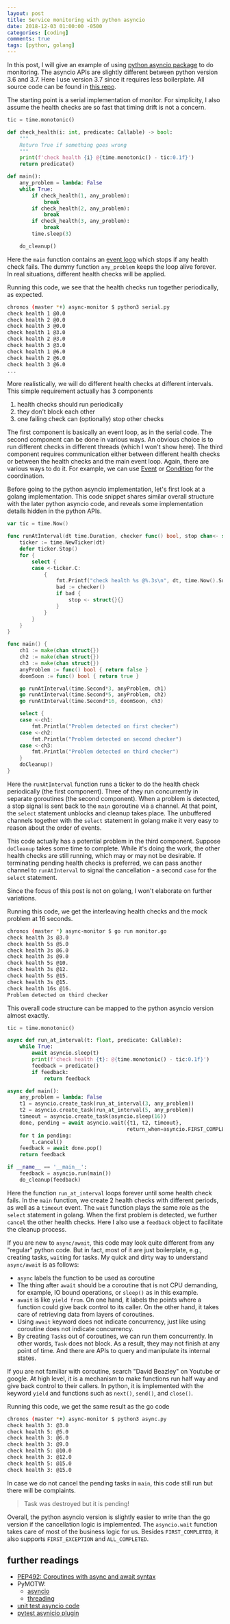 ```yaml
---
layout: post
title: Service monitoring with python asyncio
date: 2018-12-03 01:00:00 -0500
categories: [coding]
comments: true
tags: [python, golang]
---
```


In this post, I will give an example of using
[python asyncio package](https://docs.python.org/3.7/library/asyncio-task.html)
to do monitoring.
The asyncio APIs are slightly different between python version 3.6 and 3.7.
Here I use version 3.7 since it requires less boilerplate. All source code can be found in
[this repo](https://github.com/nosarthur/async-monitor).

The starting point is a serial implementation of monitor.
For simplicity, I also assume the health checks are so fast that timing drift is not a concern.

```python
tic = time.monotonic()

def check_health(i: int, predicate: Callable) -> bool:
    """
    Return True if something goes wrong
    """
    print(f'check health {i} @{time.monotonic() - tic:0.1f}')
    return predicate()

def main():
    any_problem = lambda: False
    while True:
        if check_health(1, any_problem):
            break
        if check_health(2, any_problem):
            break
        if check_health(3, any_problem):
            break
        time.sleep(3)

    do_cleanup()
```

Here the `main` function contains an [event loop](https://en.wikipedia.org/wiki/Event_loop)
which stops if any health check fails.
The dummy function `any_problem` keeps the loop alive forever.
In real situations, different health checks will be applied.

Running this code, we see that the health checks run together periodically, as expected.

```bash
chronos (master *+) async-monitor $ python3 serial.py
check health 1 @0.0
check health 2 @0.0
check health 3 @0.0
check health 1 @3.0
check health 2 @3.0
check health 3 @3.0
check health 1 @6.0
check health 2 @6.0
check health 3 @6.0
...
```

More realistically, we will do different health checks at different intervals.
This simple requirement actually has 3 components

1. health checks should run periodically
1. they don't block each other
1. one failing check can (optionally) stop other checks

The first component is basically an event loop, as in the serial code.
The second component can be done in various ways.
An obvious choice is to run different checks in different threads (which I won't show here).
The third component requires communication either between different health checks or between the health checks and the main event loop.
Again, there are various ways to do it.
For example, we can use [Event](https://docs.python.org/3/library/threading.html#event-objects)
or [Condition](https://docs.python.org/3/library/threading.html#condition-objects)
for the coordination.

Before going to the python asyncio implementation, let's first look at a golang implementation.
This code snippet shares similar overall structure with the later python asyncio code,
and reveals some implementation details hidden in the python APIs.

```go
var tic = time.Now()

func runAtInterval(dt time.Duration, checker func() bool, stop chan<- struct{}) {
    ticker := time.NewTicker(dt)
    defer ticker.Stop()
    for {
        select {
        case <-ticker.C:
            {
                fmt.Printf("check health %s @%.3s\n", dt, time.Now().Sub(tic))
                bad := checker()
                if bad {
                    stop <- struct{}{}
                }
            }
        }
    }
}

func main() {
    ch1 := make(chan struct{})
    ch2 := make(chan struct{})
    ch3 := make(chan struct{})
    anyProblem := func() bool { return false }
    doomSoon := func() bool { return true }

    go runAtInterval(time.Second*3, anyProblem, ch1)
    go runAtInterval(time.Second*5, anyProblem, ch2)
    go runAtInterval(time.Second*16, doomSoon, ch3)

    select {
    case <-ch1:
        fmt.Println("Problem detected on first checker")
    case <-ch2:
        fmt.Println("Problem detected on second checker")
    case <-ch3:
        fmt.Println("Problem detected on third checker")
    }
    doCleanup()
}
```

Here the `runAtInterval` function runs a ticker to do the health check periodically (the first component).
Three of they run concurrently in separate goroutines (the second component).
When a problem is detected, a stop signal is sent back to the `main` goroutine via a channel.
At that point, the `select` statement unblocks and cleanup takes place.
The unbuffered channels together with the `select` statement in golang make it very easy to reason about the order of events.

This code actually has a potential problem in the third component.
Suppose `doCleanup` takes some time to complete.
While it's doing the work, the other health checks are still running,
which may or may not be desirable.
If terminating pending health checks is preferred, we can pass another channel to `runAtInterval` to signal the cancellation - a second `case` for the `select` statement.

Since the focus of this post is not on golang, I won't elaborate on further variations.

Running this code, we get the interleaving health checks and the mock problem at 16 seconds.

```bash
chronos (master *) async-monitor $ go run monitor.go
check health 3s @3.0
check health 5s @5.0
check health 3s @6.0
check health 3s @9.0
check health 5s @10.
check health 3s @12.
check health 5s @15.
check health 3s @15.
check health 16s @16.
Problem detected on third checker
```

This overall code structure can be mapped to the python asyncio version almost exactly.

```python
tic = time.monotonic()

async def run_at_interval(t: float, predicate: Callable):
    while True:
        await asyncio.sleep(t)
        print(f'check health {t}: @{time.monotonic() - tic:0.1f}')
        feedback = predicate()
        if feedback:
            return feedback

async def main():
    any_problem = lambda: False
    t1 = asyncio.create_task(run_at_interval(3, any_problem))
    t2 = asyncio.create_task(run_at_interval(5, any_problem))
    timeout = asyncio.create_task(asyncio.sleep(16))
    done, pending = await asyncio.wait({t1, t2, timeout},
                                       return_when=asyncio.FIRST_COMPLETED)
    for t in pending:
        t.cancel()
    feedback = await done.pop()
    return feedback

if __name__ == '__main__':
    feedback = asyncio.run(main())
    do_cleanup(feedback)
```

Here the function `run_at_interval` loops forever until some health check fails.
In the `main` function, we create 2 health checks with different periods, as
well as a `timeout` event.
The `wait` function plays the same role as the `select` statement in golang.
When the first problem is detected, we further `cancel` the other health checks.
Here I also use a `feedback` object to facilitate the cleanup process.

If you are new to `async/await`, this code may look quite different from any "regular" python code.
But in fact, most of it are just boilerplate, e.g., creating tasks, `wait`ing for tasks.
My quick and dirty way to understand `async/await` is as follows:

- `async` labels the function to be used as coroutine
- The thing after `await` should be a coroutine that is not CPU demanding, for
  example, IO bound operations, or `sleep()` as in this example.
- `await` is like `yield from`. On one hand, it labels the points where a function could give
  back control to its caller. On the other hand, it takes care of retrieving data from layers of coroutines.
- Using `await` keyword does not indicate concurrency,
  just like using coroutine does not indicate concurrency.
- By creating `Task`s out of coroutines, we can run them concurrently.
  In other words, `Task` does not block. As a result, they may not finish at any point of time. And there are APIs to query and manipulate its internal states.

If you are not familiar with coroutine,
search "David Beazley" on Youtube or google.
At high level, it is a mechanism to make functions run half way and give back control to their callers. In python, it is implemented with the keyword `yield` and functions such as `next()`, `send()`, and `close()`.

Running this code, we get the same result as the go code

```bash
chronos (master *+) async-monitor $ python3 async.py
check health 3: @3.0
check health 5: @5.0
check health 3: @6.0
check health 3: @9.0
check health 5: @10.0
check health 3: @12.0
check health 5: @15.0
check health 3: @15.0
```

In case we do not cancel the pending tasks in `main`,
this code still run but there will be complaints.

> Task was destroyed but it is pending!

Overall, the python asyncio version is slightly easier to write than the go version if the cancellation logic is implemented.
The `asyncio.wait` function takes care of most of the business logic for us.
Besides `FIRST_COMPLETED`, it also supports
`FIRST_EXCEPTION` and `ALL_COMPLETED`.

## further readings

- [PEP492: Coroutines with async and await syntax](https://www.python.org/dev/peps/pep-0492/)
- PyMOTW:
  - [asyncio](https://pymotw.com/3/asyncio/index.html)
  - [threading](https://pymotw.com/3/threading/)
- [unit test asyncio code](https://blog.miguelgrinberg.com/post/unit-testing-asyncio-code)
- [pytest asynicio plugin](https://github.com/pytest-dev/pytest-asyncio)
